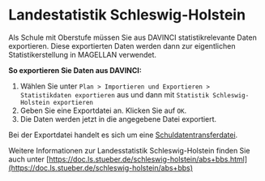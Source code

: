 # Landestatistik Schleswig-Holstein

Als Schule mit Oberstufe müssen Sie aus DAVINCI statistikrelevante Daten exportieren. Diese exportierten Daten werden dann zur eigentlichen Statistikerstellung in MAGELLAN verwendet.

**So exportieren Sie Daten aus DAVINCI:**

1. Wählen Sie unter ``Plan > Importieren und Exportieren > Statistikdaten exportieren`` aus und dann mit ``Statistik Schleswig-Holstein exportieren``
2. Geben Sie eine Exportdatei an. Klicken Sie auf ``OK``. 
3. Die Daten werden jetzt in die angegebene Datei exportiert.

Bei der Exportdatei handelt es sich um eine [Schuldatentransferdatei](https://doc.sdtf.stueber.de).

Weitere Informationen zur Landesstatistik Schleswig-Holstein finden Sie auch unter [https://doc.ls.stueber.de/schleswig-holstein/abs+bbs.html](https://doc.ls.stueber.de/schleswig-holstein/abs+bbs)
